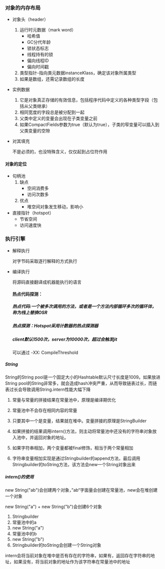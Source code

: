 ### 对象的内存布局

- 对象头（header）

  1. 运行时元数据（mark word）
     - 哈希值
     - GC分代年龄
     - 锁状态标志
     - 线程持有的锁
     - 偏向线程ID
     - 偏向时间戳
  2. 类型指针-指向类元数据instanceKlass，确定该对象所属类型
  3. 如果是数组，还需记录数组的长度

- 实例数据

  1. 它是对象真正存储的有效信息，包括程序代码中定义的各种类型字段（包括从父类继承）
  2. 相同宽度的字段总是被分配到一起
  3. 父类中定义的变量会出现在子类变量之前
  4. 如果CompactFields参数为true（默认为true），子类的窄变量可以插入到父类变量的空隙

- 对其填充

  不是必须的，也没特殊含义，仅仅起到占位符作用

#### 对象的定位

- 句柄池
  1. 缺点
     - 空间消费多
     - 访问次数多
  2. 优点
     - 堆空间对象发生移动，影响小
- 直接指针（hotspot）
  - 节省空间
  - 访问速度快

### 执行引擎

- 解释执行

  对字节码采取逐行解释的方式执行

- 编译执行

  将源码直接翻译成机器能执行的语言

  #### 热点代码探测：

  ##### 热点代码:一个被多次调用的方法，或者是一个方法内部循环多次的循环体，称为栈上替换OSR

  ##### 热点探测：Hotspot采用计数器的热点探测器

  ##### client默认1500次，server为10000次，超过会触发jit

  可以通过 -XX: CompileThreshold



##### String

String的String pool是一个固定大小的Hashtable默认尺寸长度是1009。如果放进String pool的String非常多，就会造成hash冲突严重，从而导致链表过长，而链表过长会导致调用String.intern性能大幅下降

1. 常量与常量的拼接结果在常量池中，原理是编译期优化

2. 常量池中不会存在相同内容的常量

3. 只要其中一个是变量，结果就在堆中。变量拼接的原理是StringBuilder

4. 如果拼接的结果调用intern()方法，则主动将常量池中还没有的字符串对象放入池中，并返回对象的地址。

5. 如果字符串相加，两个变量都被final修饰，相当于两个常量相加

6. 字符串变量相加实现是通过Stringbuilder的append方法，最后调用Stringbuilder的toString方法，该方法会new一个String对象出来

   

##### intern()的使用

new String("ab")会创建两个对象，”ab“字面量会创建在常量池，new会在堆创建一个对象

new String("a") + new String("b")会创建6个对象

1. Stringbuilder
2. 常量池中的a
3. new String("a")
4. 常量池中的b
5. new String("b")
6. Stringbuilder的toString会创建一个String对象

intern会将当前对象在堆中是否有存在的字符串，如果有，返回存在字符串的地址，如果没有，将当前对象的地址作为该字符串在常量池中的地址